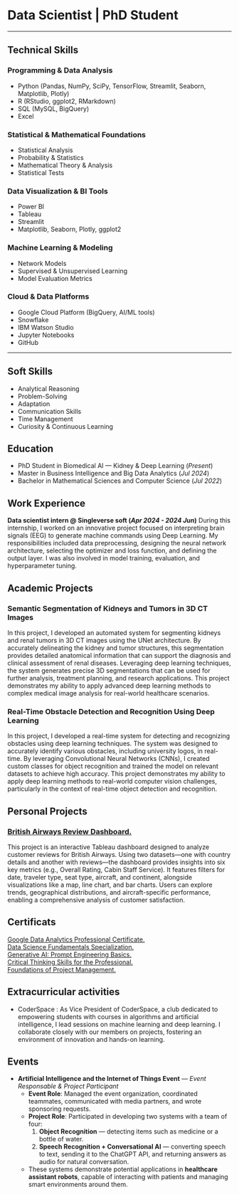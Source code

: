 # Data Scientist | PhD Student  

---

## Technical Skills  

### Programming & Data Analysis  
- Python (Pandas, NumPy, SciPy, TensorFlow, Streamlit, Seaborn, Matplotlib, Plotly)  
- R (RStudio, ggplot2, RMarkdown)  
- SQL (MySQL, BigQuery)  
- Excel  

### Statistical & Mathematical Foundations  
- Statistical Analysis  
- Probability & Statistics  
- Mathematical Theory & Analysis  
- Statistical Tests  

### Data Visualization & BI Tools  
- Power BI  
- Tableau  
- Streamlit  
- Matplotlib, Seaborn, Plotly, ggplot2  

### Machine Learning & Modeling  
- Network Models  
- Supervised & Unsupervised Learning  
- Model Evaluation Metrics  

### Cloud & Data Platforms  
- Google Cloud Platform (BigQuery, AI/ML tools)  
- Snowflake  
- IBM Watson Studio  
- Jupyter Notebooks  
- GitHub  

---

## Soft Skills  
- Analytical Reasoning  
- Problem-Solving  
- Adaptation  
- Communication Skills  
- Time Management  
- Curiosity & Continuous Learning  



## Education
- PhD Student in Biomedical AI — Kidney & Deep Learning (_Present_)	        		
- Master in Business Intelligence and Big Data Analytics (_Jul 2024_)	
- Bachelor in Mathematical Sciences and Computer Science (_Jul 2022_)

## Work Experience
**Data scientist intern @ Singleverse soft (_Apr 2024 - 2024 Jun_)**
During this internship, I worked on an innovative project focused on interpreting brain signals (EEG) to generate machine commands using Deep Learning. My responsibilities included data preprocessing, designing the neural network architecture, selecting the optimizer and loss function, and defining the output layer. I was also involved in model training, evaluation, and hyperparameter tuning.

## Academic Projects
### Semantic Segmentation of Kidneys and Tumors in 3D CT Images

In this project, I developed an automated system for segmenting kidneys and renal tumors in 3D CT images using the UNet architecture. By accurately delineating the kidney and tumor structures, this segmentation provides detailed anatomical information that can support the diagnosis and clinical assessment of renal diseases. Leveraging deep learning techniques, the system generates precise 3D segmentations that can be used for further analysis, treatment planning, and research applications. This project demonstrates my ability to apply advanced deep learning methods to complex medical image analysis for real-world healthcare scenarios.

### Real-Time Obstacle Detection and Recognition Using Deep Learning

In this project, I developed a real-time system for detecting and recognizing obstacles using deep learning techniques. The system was designed to accurately identify various obstacles, including university logos, in real-time. By leveraging Convolutional Neural Networks (CNNs), I created custom classes for object recognition and trained the model on relevant datasets to achieve high accuracy. This project demonstrates my ability to apply deep learning methods to real-world computer vision challenges, particularly in the context of real-time object detection and recognition.

## Personal Projects
### [British Airways Review Dashboard.](https://github.com/risyouss/British_airways_review)<br>

This project is an interactive Tableau dashboard designed to analyze customer reviews for British Airways. Using two datasets—one with country details and another with reviews—the dashboard provides insights into six key metrics (e.g., Overall Rating, Cabin Staff Service). It features filters for date, traveler type, seat type, aircraft, and continent, alongside visualizations like a map, line chart, and bar charts. Users can explore trends, geographical distributions, and aircraft-specific performance, enabling a comprehensive analysis of customer satisfaction.

## Certificats
[Google Data Analytics Professional Certificate.](https://www.credly.com/badges/f9685d6d-9df0-46ed-b871-1afa756690b6/linked_in_profile)<br>
[Data Science Fundamentals Specialization.](https://www.credly.com/badges/c7bef035-dff3-4d37-963c-0e0af63fdd0f/linked_in_profile)<br>
[Generative AI: Prompt Engineering Basics.](https://coursera.org/share/bdf77e43fd1f3d92e0301155289c9ab1)<br>
[Critical Thinking Skills for the Professional.](https://coursera.org/verify/SJUGH2QL1W20)<br>
[Foundations of Project Management.](https://coursera.org/verify/BV2GMNRMVO40)

## Extracurricular activities
- CoderSpace : As Vice President of CoderSpace, a club dedicated to empowering students with courses in algorithms and artificial intelligence, I lead sessions on machine learning and deep learning. I collaborate closely with our members on projects, fostering an environment of innovation and hands-on learning.

## Events
- **Artificial Intelligence and the Internet of Things Event** — *Event Responsable & Project Participant*  
  - **Event Role**: Managed the event organization, coordinated teammates, communicated with media partners, and wrote sponsoring requests.  
  - **Project Role**: Participated in developing two systems with a team of four:  
    1. **Object Recognition** — detecting items such as medicine or a bottle of water.  
    2. **Speech Recognition + Conversational AI** — converting speech to text, sending it to the ChatGPT API, and returning answers as audio for natural conversation.  
  - These systems demonstrate potential applications in **healthcare assistant robots**, capable of interacting with patients and managing smart environments around them.  
